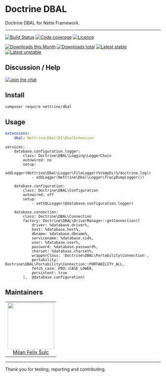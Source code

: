 # Doctrine DBAL

Doctrine DBAL for Nette Framework.

-----

[![Build Status](https://img.shields.io/travis/nettrine/dbal.svg?style=flat-square)](https://travis-ci.org/nettrine/dbal)
[![Code coverage](https://img.shields.io/coveralls/nettrine/dbal.svg?style=flat-square)](https://coveralls.io/r/nettrine/dbal)
[![Licence](https://img.shields.io/packagist/l/nettrine/dbal.svg?style=flat-square)](https://packagist.org/packages/nettrine/dbal)

[![Downloads this Month](https://img.shields.io/packagist/dm/nettrine/dbal.svg?style=flat-square)](https://packagist.org/packages/nettrine/dbal)
[![Downloads total](https://img.shields.io/packagist/dt/nettrine/dbal.svg?style=flat-square)](https://packagist.org/packages/nettrine/dbal)
[![Latest stable](https://img.shields.io/packagist/v/nettrine/dbal.svg?style=flat-square)](https://packagist.org/packages/nettrine/dbal)
[![Latest unstable](https://img.shields.io/packagist/vpre/nettrine/dbal.svg?style=flat-square)](https://packagist.org/packages/nettrine/dbal)

## Discussion / Help

[![Join the chat](https://img.shields.io/gitter/room/nettrine/nettrine.svg?style=flat-square)](http://bit.ly/nettrine)

## Install

```sh
composer require nettrine/dbal
```

## Usage

```yaml
extensions:
    dbal: Nettrine\Dbal\DI\DbalExtension
```

```
services:
    database.configuration.logger:
        class: Doctrine\DBAL\Logging\LoggerChain
        autowired: no
        setup:
            - addLogger(Nettrine\Dbal\Logger\FileLogger(%tempDir%/doctrine.log))
            - addLogger(Nettrine\Dbal\Logger\TracyDumpLogger())

    database.configuration:
        class: Doctrine\DBAL\Configuration
        autowired: off
        setup:
            - setSQLLogger(@database.configuration.logger)

    database.connection:
        class: Doctrine\DBAL\Connection
        factory: Doctrine\DBAL\DriverManager::getConnection([
            driver: %database.driver%,
            host: %database.host%,
            dbname: %database.dbname%,
            servicename: %database.sid%,
            user: %database.user%,
            password: %database.password%,
            charset: %database.charset%,
            wrapperClass: 'Doctrine\DBAL\Portability\Connection',
            portability: Doctrine\DBAL\Portability\Connection::PORTABILITY_ALL,
            fetch_case: PDO::CASE_LOWER,
            persistent: true
        ],  @database.configuration)
```

## Maintainers

<table>
  <tbody>
    <tr>
      <td align="center">
        <a href="https://github.com/f3l1x">
            <img width="150" height="150" src="https://avatars2.githubusercontent.com/u/538058?v=3&s=150">
        </a>
        </br>
        <a href="https://github.com/f3l1x">Milan Felix Šulc</a>
      </td>
    </tr>
  <tbody>
</table>

---

Thank you for testing, reporting and contributing.
